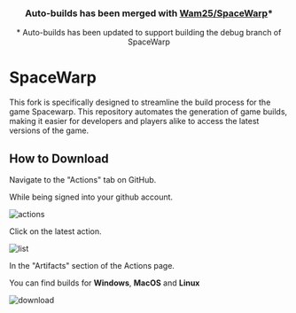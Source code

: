 <h3 align="center">Auto-builds has been merged with <a href="https://github.com/Wam25/SpaceWarp">Wam25/SpaceWarp</a>*</h3>

<p align="center">* Auto-builds has been updated to support building the debug branch of SpaceWarp</p>

# SpaceWarp

This fork is specifically designed to streamline the build process for the game Spacewarp. This repository automates the generation of game builds, making it easier for developers and players alike to access the latest versions of the game.

## How to Download

Navigate to the "Actions" tab on GitHub.

While being signed into your github account.

![actions](https://api.serversmp.xyz/upload/646b8e26a7fc256b12beb629.png)

Click on the latest action.

![list](https://api.serversmp.xyz/upload/646b8e6da7fc256b12beb632.png)

In the "Artifacts" section of the Actions page.

You can find builds for **Windows**, **MacOS** and **Linux**

![download](https://api.serversmp.xyz/upload/646b8eafa7fc256b12beb638.png)
